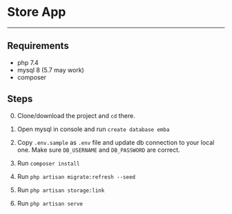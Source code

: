 # Store App

<hr>

## Requirements

- php 7.4
- mysql 8 (5.7 may work)
- composer

## Steps

0. Clone/download the project and `cd` there.

1. Open mysql in console and run `create database emba`

2. Copy `.env.sample` as `.env` file and update db connection to your local one. Make sure `DB_USERNAME`
   and `DB_PASSWORD` are correct.

3. Run `composer install`
4. Run `php artisan migrate:refresh --seed`
5. Run `php artisan storage:link`
5. Run `php artisan serve`
